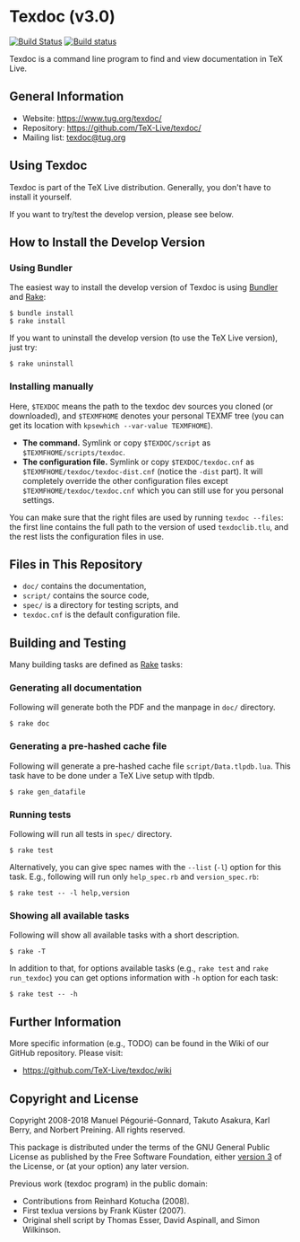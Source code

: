 # Texdoc (v3.0)

[![Build Status](https://travis-ci.org/TeX-Live/texdoc.svg?branch=master)](https://travis-ci.org/TeX-Live/texdoc)
[![Build status](https://ci.appveyor.com/api/projects/status/uq28ms7eba7ns6d3/branch/master?svg=true)](https://ci.appveyor.com/project/wtsnjp/texdoc/branch/master)

Texdoc is a command line program to find and view documentation in TeX Live.

## General Information

* Website: <https://www.tug.org/texdoc/>
* Repository: <https://github.com/TeX-Live/texdoc/>
* Mailing list: <texdoc@tug.org>

## Using Texdoc

Texdoc is part of the TeX Live distribution. Generally, you don't have to install it yourself.

If you want to try/test the develop version, please see below.

## How to Install the Develop Version

### Using Bundler

The easiest way to install the develop version of Texdoc is using [Bundler](https://bundler.io/) and [Rake](https://github.com/ruby/rake):

```
$ bundle install
$ rake install
```

If you want to uninstall the develop version (to use the TeX Live version), just try:

```
$ rake uninstall
```

### Installing manually

Here, `$TEXDOC` means the path to the texdoc dev sources you cloned (or downloaded), and `$TEXMFHOME` denotes your personal TEXMF tree (you can get its location with `kpsewhich --var-value TEXMFHOME`).

* **The command.** Symlink or copy `$TEXDOC/script` as `$TEXMFHOME/scripts/texdoc`.
* **The configuration file.** Symlink or copy `$TEXDOC/texdoc.cnf` as `$TEXMFHOME/texdoc/texdoc-dist.cnf` (notice the `-dist` part). It will completely override the other configuration files except `$TEXMFHOME/texdoc/texdoc.cnf` which you can still use for you personal settings.

You can make sure that the right files are used by running `texdoc --files`: the first line contains the full path to the version of used `texdoclib.tlu`, and the rest lists the configuration files in use.

## Files in This Repository

- `doc/` contains the documentation,
- `script/` contains the source code,
- `spec/` is a directory for testing scripts, and
- `texdoc.cnf` is the default configuration file.

## Building and Testing

Many building tasks are defined as [Rake](https://github.com/ruby/rake) tasks:

### Generating all documentation

Following will generate both the PDF and the manpage in `doc/` directory.

```
$ rake doc
```

### Generating a pre-hashed cache file

Following will generate a pre-hashed cache file `script/Data.tlpdb.lua`. This task have to be done under a TeX Live setup with tlpdb.

```
$ rake gen_datafile
```

### Running tests

Following will run all tests in `spec/` directory.

```
$ rake test
```

Alternatively, you can give spec names with the `--list` (`-l`) option for this task. E.g., following will run only `help_spec.rb` and `version_spec.rb`:

```
$ rake test -- -l help,version
```

### Showing all available tasks

Following will show all available tasks with a short description.

```
$ rake -T
```

In addition to that, for options available tasks (e.g., `rake test` and `rake run_texdoc`) you can get options information with `-h` option for each task:

```
$ rake test -- -h
```

## Further Information

More specific information (e.g., TODO) can be found in the Wiki of our GitHub repository. Please visit:

* <https://github.com/TeX-Live/texdoc/wiki>

## Copyright and License

Copyright 2008-2018 Manuel Pégourié-Gonnard, Takuto Asakura, Karl Berry, and Norbert Preining. All rights reserved.

This package is distributed under the terms of the GNU General Public License as published by the Free Software Foundation, either [version 3](./COPYING) of the License, or (at your option) any later version.

Previous work (texdoc program) in the public domain:

* Contributions from Reinhard Kotucha (2008).
* First texlua versions by Frank Küster (2007).
* Original shell script by Thomas Esser, David Aspinall, and Simon Wilkinson.
